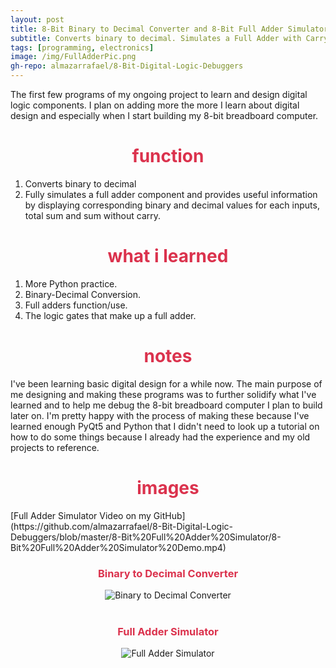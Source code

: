 ```yaml
---
layout: post
title: 8-Bit Binary to Decimal Converter and 8-Bit Full Adder Simulator
subtitle: Converts binary to decimal. Simulates a Full Adder with Carry in and out.
tags: [programming, electronics]
image: /img/FullAdderPic.png
gh-repo: almazarrafael/8-Bit-Digital-Logic-Debuggers
---
```

The first few programs of my ongoing project to learn and design digital logic components. I plan on adding more the more I learn about digital design and especially when I start building my 8-bit breadboard computer.

<h1> <center> <font color="#DB324D"> function </font> </center> </h1>

1. Converts binary to decimal
2. Fully simulates a full adder component and provides useful information by displaying corresponding binary and decimal values for each inputs, total sum and sum without carry.

<h1> <center> <font color="#DB324D"> what i learned </font> </center> </h1>

1. More Python practice.
2. Binary-Decimal Conversion.
3. Full adders function/use.
3. The logic gates that make up a full adder.

<h1> <center> <font color="#DB324D"> notes </font> </center> </h1>

I've been learning basic digital design for a while now. The main purpose of me designing and making these programs was to further solidify what I've learned and to help me debug the 8-bit breadboard computer I plan to build later on. I'm pretty happy with the process of making these because I've learned enough PyQt5 and Python that I didn't need to look up a tutorial on how to do some things because I already had the experience and my old projects to reference.

<h1> <center> <font color="#DB324D"> images </font> </center> </h1>
[Full Adder Simulator Video on my GitHub](https://github.com/almazarrafael/8-Bit-Digital-Logic-Debuggers/blob/master/8-Bit%20Full%20Adder%20Simulator/8-Bit%20Full%20Adder%20Simulator%20Demo.mp4)
<center>
<h3> <center> <font color="#DB324D"> Binary to Decimal Converter </font> </center> </h3>
<img src="https://camo.githubusercontent.com/58b1cffe4c0ca79947f176e3108547712b9288e2/68747470733a2f2f63646e2e646973636f72646170702e636f6d2f6174746163686d656e74732f3536333238333333313334353637383333382f3731323839303333373334393037343939342f756e6b6e6f776e2e706e67" alt="Binary to Decimal Converter">
<br>
<br>
<h3> <center> <font color="#DB324D"> Full Adder Simulator </font> </center> </h3>
<img src="https://camo.githubusercontent.com/e96795ab5182f688b1234d6187e3da3cfc796468/68747470733a2f2f63646e2e646973636f72646170702e636f6d2f6174746163686d656e74732f3536333238333333313334353637383333382f3731323839303633373538313534393633382f756e6b6e6f776e2e706e67" alt="Full Adder Simulator">
</center>
